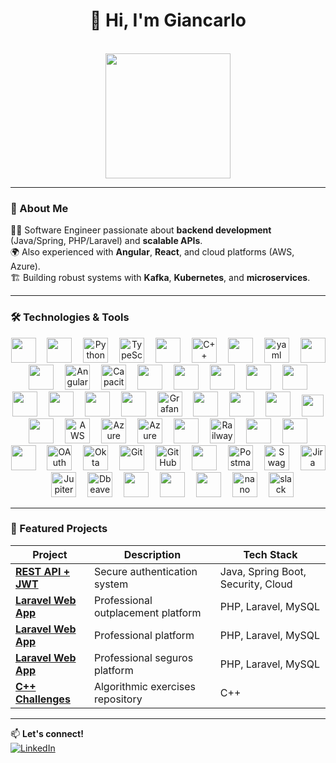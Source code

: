 <h1 align="center">👋 Hi, I'm Giancarlo</h1></br>


<div align="center">
  <img height="200" src="https://media.giphy.com/media/26tn33aiTi1jkl6H6/giphy.gif" />
</div>

---

### 🚀 About Me

👨‍💻 Software Engineer passionate about **backend development** (Java/Spring, PHP/Laravel) and **scalable APIs**.  
🌍 Also experienced with **Angular**, **React**, and cloud platforms (AWS, Azure).  
🏗️ Building robust systems with **Kafka**, **Kubernetes**, and **microservices**.

---

### 🛠️ Technologies & Tools

<div align="center">

  <!-- Lenguajes -->
  <img src="https://skillicons.dev/icons?i=java" height=40 />
  <img width="10"/>
  <img src="https://cdn.jsdelivr.net/gh/devicons/devicon@latest/icons/junit/junit-plain-wordmark.svg" height="40" />
  <img width="10"/>
  <img src="https://cdn.jsdelivr.net/gh/devicons/devicon@latest/icons/python/python-original.svg" height="40" alt="Python" />
  <img width="10"/>          
  <img src="https://skillicons.dev/icons?i=typescript" height="40" alt="TypeScript" />
  <img width="10"/>
  <img src="https://skillicons.dev/icons?i=php" height=40 />
  <img width="10"/>
  <img src="https://cdn.jsdelivr.net/gh/devicons/devicon@latest/icons/cplusplus/cplusplus-original.svg" height="40" alt="C++" />
  <img width="10"/>
  <img src="https://skillicons.dev/icons?i=bash" height=40 />
  <img width="10">
  <img src="https://cdn.jsdelivr.net/gh/devicons/devicon@latest/icons/yaml/yaml-original.svg" height="40" alt="yaml" />
  <img width="10"/>
  <img src="https://skillicons.dev/icons?i=spring" height=40 />
  <img width="10"/>
  <img src="https://skillicons.dev/icons?i=angular" height=40 />
  <img width="10"/>
  <img src="https://cdn.jsdelivr.net/gh/devicons/devicon@latest/icons/angularmaterial/angularmaterial-original.svg" height="40" alt="Angular Material" />
  <img width="10"/>
  <img src="https://cdn.jsdelivr.net/gh/devicons/devicon@latest/icons/capacitor/capacitor-original.svg"  height="40" alt="Capacitor" />
  <img width="10"/>
  <img src="https://skillicons.dev/icons?i=laravel" height=40 />
  <img width="10"/>       
  <img src="https://skillicons.dev/icons?i=cmake" height=40 />
  <img width="10"/>
  <img src="https://skillicons.dev/icons?i=nodejs" height=40 />

  <!-- Bases de datos -->
  <img width="10"/>
  <img src="https://skillicons.dev/icons?i=postgres" height=40 />
  <img width="10"/>
  <img src="https://skillicons.dev/icons?i=mysql" height=40 />
  <img width="10"/>
  <img src="https://skillicons.dev/icons?i=hibernate" height=40 />

  <!-- DevOps -->
  <img width="10"/>
  <img src="https://skillicons.dev/icons?i=docker" height=40 />
  <img width="10"/>
  <img src="https://skillicons.dev/icons?i=kubernetes" height=40 />
  <img width="10"/>
  <img src="https://skillicons.dev/icons?i=kafka" height=40 />
  <img width="10"/>
  <img src="https://cdn.jsdelivr.net/gh/devicons/devicon@latest/icons/grafana/grafana-plain-wordmark.svg" height="40" alt="Grafana" />
  <img width="10"/>
  <img src="https://skillicons.dev/icons?i=gradle" height=40 />
  <img width="10"/>  
  <img src="https://skillicons.dev/icons?i=maven" height=40 />
  <img width="10"/>  
  <img src="https://skillicons.dev/icons?i=jenkins" height=40 />
  <img width="10"/>
  <img src="https://cdn.jsdelivr.net/gh/devicons/devicon@latest/icons/kibana/kibana-original.svg" height="35" />
  <img width="10"/>
  <img src="https://cdn.jsdelivr.net/gh/devicons/devicon@latest/icons/sonarqube/sonarqube-plain-wordmark.svg" height="40" />
                  
  <!-- Cloud -->
  <img width="10"/>
  <img src="https://skillicons.dev/icons?i=aws" height="40" alt="AWS" />
  <img width="10"/>
  <img src="https://skillicons.dev/icons?i=azure" height="40" alt="Azure" />
  <img width="10"/>
  <img src="https://cdn.jsdelivr.net/gh/devicons/devicon@latest/icons/azuresqldatabase/azuresqldatabase-original.svg" height="40" alt="Azure SQL" />
  <img width="10"/>  
  <img src="https://skillicons.dev/icons?i=rabbitmq" height=40 />
  <img width="10"/>
  <img src="https://cdn.jsdelivr.net/gh/devicons/devicon@latest/icons/railway/railway-original-wordmark.svg" height="40" alt="Railway" />
  <img width="10"/>
  <img src="https://skillicons.dev/icons?i=redis" height=40 />
  <img width="10"/>
  <img src="https://skillicons.dev/icons?i=prometheus" height=40 />

  <!-- Herramientas -->
  <img width="10">
  <img src="https://skillicons.dev/icons?i=idea" height=40 />
  <img width="10"/>
  <img src="https://cdn.jsdelivr.net/gh/devicons/devicon@latest/icons/oauth/oauth-original.svg" height="40" alt="OAuth" />
  <img width="10"/> 
  <img src="https://cdn.jsdelivr.net/gh/devicons/devicon@latest/icons/okta/okta-original-wordmark.svg" height="40" alt="Okta" />
  <img width="10"/>
  <img src="https://skillicons.dev/icons?i=git" height="40" alt="Git" />
  <img width="10"/>
  <img src="https://skillicons.dev/icons?i=github" height="40" alt="GitHub" />
  <img width="10"/>
  <img src="https://skillicons.dev/icons?i=githubactions" height=40 />
  <img width="10"/>
  <img src="https://skillicons.dev/icons?i=postman" height="40" alt="Postman" />
  <img width="10"/>
  <img src="https://cdn.jsdelivr.net/gh/devicons/devicon/icons/swagger/swagger-original.svg" height="40" alt="Swagger" />
  <img width="10"/>
  <img src="https://cdn.jsdelivr.net/gh/devicons/devicon@latest/icons/jira/jira-original-wordmark.svg" height="40" alt="Jira" />
  <img width="10"/>
  <img src="https://cdn.jsdelivr.net/gh/devicons/devicon@latest/icons/jupyter/jupyter-original-wordmark.svg" height="40" alt="Jupiter notebook" />
  <img width="10"/> 
  <img src="https://cdn.jsdelivr.net/gh/devicons/devicon@latest/icons/dbeaver/dbeaver-original.svg"  height="40" alt="Dbeaver"  />
  <img width="10"/>
  <img src="https://skillicons.dev/icons?i=emacs" height=40 />
  <img width="10"/>
  <img src="https://skillicons.dev/icons?i=neovim" height=40 />
  <img width="10"/>
  <img src="https://skillicons.dev/icons?i=nginx" height=40 />
  <img width="10"/>  
  <img src="https://cdn.jsdelivr.net/gh/devicons/devicon@latest/icons/nano/nano-plain-wordmark.svg" height="40" alt="nano" />
  <img width="10"/>            
  <img src="https://cdn.jsdelivr.net/gh/devicons/devicon@latest/icons/slack/slack-original.svg" height="40" alt="slack" />
                                  
</div>

---

### 🌟 Featured Projects

| Project | Description | Tech Stack |
|---------|-------------|------------|
| **[REST API + JWT](https://maintenance-page-test.vercel.app/)** | Secure authentication system | Java, Spring Boot, Security, Cloud |
| **[Laravel Web App](https://iboutplacement.com/)** | Professional outplacement platform | PHP, Laravel, MySQL |
| **[Laravel Web App](https://ibconstruye.com/)** | Professional platform | PHP, Laravel, MySQL |
| **[Laravel Web App](https://ibseguros.com/)** | Professional seguros platform | PHP, Laravel, MySQL |
| **[C++ Challenges](https://github.com/gianbdev/C-Challenges/)** | Algorithmic exercises repository | C++ |

---

📫 **Let's connect!**  
[![LinkedIn](https://img.shields.io/badge/LinkedIn-0077B5?style=for-the-badge&logo=linkedin&logoColor=white)](https://www.linkedin.com/in/giancarlo-silva-000a13285/)
